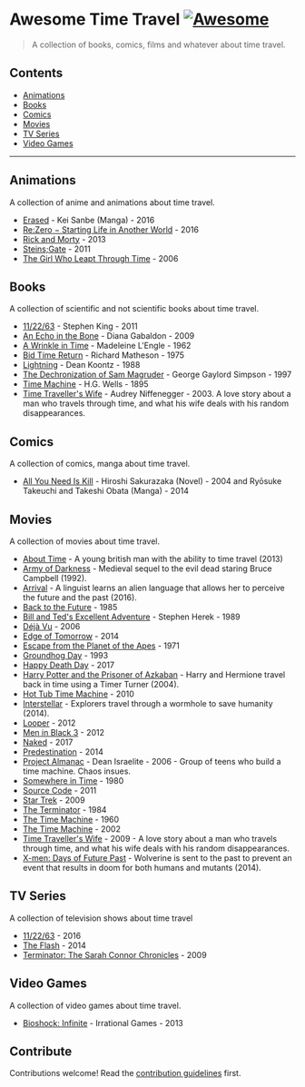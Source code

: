 ﻿# Awesome Time Travel [![Awesome](https://awesome.re/badge.svg)](https://awesome.re)

> A collection of books, comics, films and whatever about time travel.

## Contents

* [Animations](https://github.com/mstuttgart/awesome-time-travel/blob/master/README.md#animations)
* [Books](https://github.com/mstuttgart/awesome-time-travel/blob/master/README.md#books)
* [Comics](https://github.com/mstuttgart/awesome-time-travel/blob/master/README.md#comics)
* [Movies](https://github.com/mstuttgart/awesome-time-travel/blob/master/README.md#movies)
* [TV Series](https://github.com/mstuttgart/awesome-time-travel/blob/master/README.md#tv-series)
* [Video Games](https://github.com/mstuttgart/awesome-time-travel/blob/master/README.md#video-games)

- - -

## Animations

A collection of anime and animations about time travel.

* [Erased](https://en.wikipedia.org/wiki/Erased_(manga)) - Kei Sanbe (Manga) - 2016
* [Re:Zero − Starting Life in Another World](https://en.wikipedia.org/wiki/Re:Zero_−_Starting_Life_in_Another_World) - 2016
* [Rick and Morty](https://en.wikipedia.org/wiki/Rick_and_Morty) - 2013
* [Steins;Gate](https://en.wikipedia.org/wiki/Steins;Gate_(anime)) - 2011
* [The Girl Who Leapt Through Time](https://en.wikipedia.org/wiki/The_Girl_Who_Leapt_Through_Time_(2006_film)) - 2006

## Books

A collection of scientific and not scientific books about time travel.

* [11/22/63](https://en.wikipedia.org/wiki/11/22/63) - Stephen King - 2011
* [An Echo in the Bone](https://en.wikipedia.org/wiki/An_Echo_in_the_Bone) - Diana Gabaldon - 2009
* [A Wrinkle in Time](https://en.wikipedia.org/wiki/A_Wrinkle_in_Time) - Madeleine L'Engle - 1962
* [Bid Time Return](https://en.wikipedia.org/wiki/Bid_Time_Return) - Richard Matheson - 1975
* [Lightning](https://en.wikipedia.org/wiki/Lightning_(novel)) - Dean Koontz - 1988
* [The Dechronization of Sam Magruder](https://www.goodreads.com/book/show/57234.The_Dechronization_of_Sam_Magruder) - George Gaylord Simpson - 1997
* [Time Machine](https://en.wikipedia.org/wiki/The_Time_Machine) - H.G. Wells - 1895
* [Time Traveller's Wife](https://en.wikipedia.org/wiki/The_Time_Traveler%27s_Wife) - Audrey Niffenegger - 2003. A love story about a man who travels through time, and what his wife deals with his random disappearances.

## Comics
A collection of comics, manga about time travel.

* [All You Need Is Kill](https://en.wikipedia.org/wiki/All_You_Need_Is_Kill) - Hiroshi Sakurazaka (Novel) - 2004 and Ryōsuke Takeuchi and Takeshi Obata (Manga) - 2014

## Movies

A collection of movies about time travel.

* [About Time](https://en.wikipedia.org/wiki/About_Time_(2013_film)) - A young british man with the ability to time travel (2013)
* [Army of Darkness](https://en.wikipedia.org/wiki/Army_of_Darkness) - Medieval sequel to the evil dead staring Bruce Campbell (1992).
* [Arrival](https://en.wikipedia.org/wiki/Arrival_(film)) - A linguist learns an alien language that allows her to perceive the future and the past (2016).
* [Back to the Future](https://en.wikipedia.org/wiki/Back_to_the_Future_(franchise)) - 1985
* [Bill and Ted's Excellent Adventure](https://en.wikipedia.org/wiki/Bill_%26_Ted%27s_Excellent_Adventure) - Stephen Herek - 1989
* [Déjà Vu](https://en.wikipedia.org/wiki/D%C3%A9j%C3%A0_Vu_(2006_film)) - 2006
* [Edge of Tomorrow](https://en.wikipedia.org/wiki/Edge_of_Tomorrow) - 2014
* [Escape from the Planet of the Apes](https://en.wikipedia.org/wiki/Escape_from_the_Planet_of_the_Apes) - 1971
* [Groundhog Day](https://en.wikipedia.org/wiki/Groundhog_Day_(film)) - 1993
* [Happy Death Day](https://en.wikipedia.org/wiki/Happy_Death_Day) - 2017
* [Harry Potter and the Prisoner of Azkaban](http://www.imdb.com/title/tt0304141/) - Harry and Hermione travel back in time using a Timer Turner (2004).
* [Hot Tub Time Machine](https://en.wikipedia.org/wiki/Hot_Tub_Time_Machine) - 2010
* [Interstellar](https://en.wikipedia.org/wiki/Interstellar_(film)) - Explorers travel through a wormhole to save humanity (2014).
* [Looper](https://en.wikipedia.org/wiki/Looper_(film)) - 2012
* [Men in Black 3](https://en.wikipedia.org/wiki/Men_in_Black_3) - 2012
* [Naked](https://en.wikipedia.org/wiki/Naked_(2017_film)) - 2017
* [Predestination](https://en.wikipedia.org/wiki/Predestination_(film)) - 2014
* [Project Almanac](https://en.wikipedia.org/wiki/Project_Almanac) - Dean Israelite - 2006 - Group of teens who build a time machine. Chaos insues.
* [Somewhere in Time](https://en.wikipedia.org/wiki/Somewhere_in_Time_(film)) - 1980
* [Source Code](https://en.wikipedia.org/wiki/Source_Code) - 2011
* [Star Trek](https://en.wikipedia.org/wiki/Star_Trek_(film)) - 2009
* [The Terminator](https://en.wikipedia.org/wiki/Terminator_(franchise)) - 1984
* [The Time Machine](https://en.wikipedia.org/wiki/The_Time_Machine_(1960_film)) - 1960
* [The Time Machine](https://en.wikipedia.org/wiki/The_Time_Machine_(2002_film)) - 2002
* [Time Traveller's Wife](https://en.wikipedia.org/wiki/The_Time_Traveler%27s_Wife_(film)) - 2009 - A love story about a man who travels through time, and what his wife deals with his random disappearances.
* [X-men: Days of Future Past](http://www.imdb.com/title/tt1877832/) - Wolverine is sent to the past to prevent an event that results in doom for both humans and mutants (2014).

## TV Series

A collection of television shows about time travel

* [11/22/63](https://en.wikipedia.org/wiki/11.22.63) - 2016
* [The Flash](https://en.wikipedia.org/wiki/The_Flash_(2014_TV_series)) - 2014
* [Terminator: The Sarah Connor Chronicles](https://en.wikipedia.org/wiki/Terminator:_The_Sarah_Connor_Chronicles) - 2009

## Video Games

A collection of video games about time travel.

* [Bioshock: Infinite](https://en.wikipedia.org/wiki/BioShock_Infinite) - Irrational Games - 2013

## Contribute

Contributions welcome! Read the [contribution guidelines](CONTRIBUTING.md) first.
